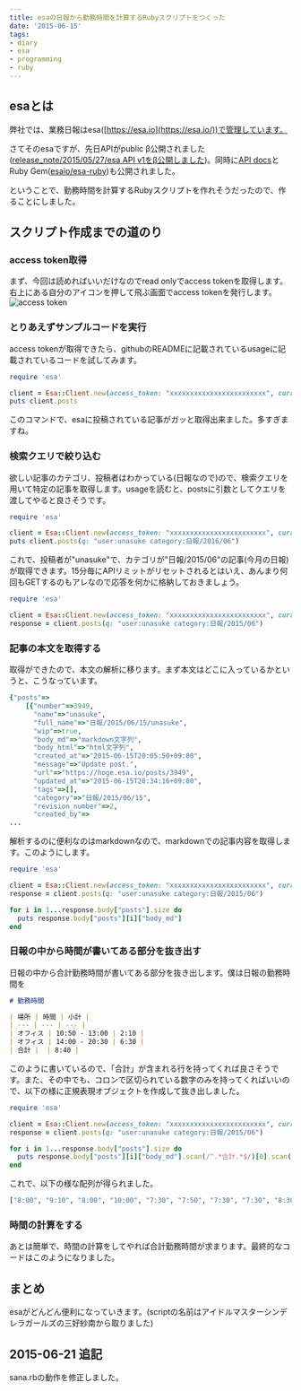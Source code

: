 ```yaml
---
title: esaの日報から勤務時間を計算するRubyスクリプトをつくった
date: '2015-06-15'
tags:
- diary
- esa
- programming
- ruby
---
```


## esaとは

弊社では、業務日報はesa([https://esa.io](https://esa.io/))で管理しています。


さてそのesaですが、先日APIがpublic β公開されました([release\_note/2015/05/27/esa API v1をβ公開しました](https://docs.esa.io/posts/109))。同時に[API docs](https://docs.esa.io/posts/102)とRuby Gem([esaio/esa-ruby](https://github.com/esaio/esa-ruby))も公開されました。

ということで、勤務時間を計算するRubyスクリプトを作れそうだったので、作ることにしました。

## スクリプト作成までの道のり
### access token取得

まず、今回は読めればいいだけなのでread onlyでaccess tokenを取得します。右上にある自分のアイコンを押して飛ぶ画面でaccess tokenを発行します。
![access token](2015/spicelife-esa-io.png)

### とりあえずサンプルコードを実行

access tokenが取得できたら、githubのREADMEに記載されているusageに記載されているコードを試してみます。

```ruby
require 'esa'

client = Esa::Client.new(access_token: "xxxxxxxxxxxxxxxxxxxxxxxx", current_team: "xxxxxx")
puts client.posts
```

このコマンドで、esaに投稿されている記事がガッと取得出来ました。多すぎますね。


### 検索クエリで絞り込む

欲しい記事のカテゴリ、投稿者はわかっている(日報なので)ので、検索クエリを用いて特定の記事を取得します。usageを読むと、postsに引数としてクエリを渡してやると良さそうです。

```ruby
require 'esa'

client = Esa::Client.new(access_token: "xxxxxxxxxxxxxxxxxxxxxxxx", current_team: "xxxxxx")
puts client.posts(q: "user:unasuke category:日報/2016/06")
```

これで、投稿者が"unasuke"で、カテゴリが"日報/2015/06"の記事(今月の日報)が取得できます。15分毎にAPIリミットがリセットされるとはいえ、あんまり何回もGETするのもアレなので応答を何かに格納しておきましょう。
```ruby
require 'esa'

client = Esa::Client.new(access_token: "xxxxxxxxxxxxxxxxxxxxxxxx", current_team: "xxxxxx")
response = client.posts(q: "user:unasuke category:日報/2015/06")
```

### 記事の本文を取得する

取得ができたので、本文の解析に移ります。まず本文はどこに入っているかというと、こうなっています。

```ruby
{"posts"=>
    [{"number"=>3949,
      "name"=>"unasuke",
      "full_name"=>"日報/2015/06/15/unasuke",
      "wip"=>true,
      "body_md"=>"markdown文字列",
      "body_html"=>"html文字列",
      "created_at"=>"2015-06-15T20:05:50+09:00",
      "message"=>"Update post.",
      "url"=>"https://hoge.esa.io/posts/3949",
      "updated_at"=>"2015-06-15T20:34:16+09:00",
      "tags"=>[],
      "category"=>"日報/2015/06/15",
      "revision_number"=>2,
      "created_by"=>
...
```

解析するのに便利なのはmarkdownなので、markdownでの記事内容を取得します。このようにします。

```ruby
require 'esa'

client = Esa::Client.new(access_token: "xxxxxxxxxxxxxxxxxxxxxxxx", current_team: "xxxxxx")
response = client.posts(q: "user:unasuke category:日報/2015/06")

for i in 1...response.body["posts"].size do
  puts response.body["posts"][i]["body_md"]
end
```

### 日報の中から時間が書いてある部分を抜き出す

日報の中から合計勤務時間が書いてある部分を抜き出します。僕は日報の勤務時間を

```markdown
# 勤務時間

| 場所 | 時間 | 小計 |
| --- | --- | --- |
| オフィス | 10:50 - 13:00 | 2:10 |
| オフィス | 14:00 - 20:30 | 6:30 |
| 合計 |  | 8:40 |
```

このように書いているので、「合計」が含まれる行を持ってくれば良さそうです。また、その中でも、コロンで区切られている数字のみを持ってくればいいので、以下の様に正規表現オブジェクトを作成して抜き出しました。

```ruby
require 'esa'

client = Esa::Client.new(access_token: "xxxxxxxxxxxxxxxxxxxxxxxx", current_team: "xxxxxx")
response = client.posts(q: "user:unasuke category:日報/2015/06")

for i in 1...response.body["posts"].size do
  puts response.body["posts"][i]["body_md"].scan(/^.*合計.*$/)[0].scan(/\d+:\d+/)
end
```
これで、以下の様な配列が得られました。

```ruby
["8:00", "9:10", "8:00", "10:00", "7:30", "7:50", "7:30", "7:30", "8:30", "8:00"]
```


### 時間の計算をする

あとは簡単で、時間の計算をしてやれば合計勤務時間が求まります。最終的なコードはこのようになりました。

<script src="https://gist.github.com/unasuke/56d8b169a1db12b3d05b.js"></script>

## まとめ

esaがどんどん便利になっていきます。(scriptの名前はアイドルマスターシンデレラガールズの三好紗南から取りました)


## 2015-06-21 追記

sana.rbの動作を修正しました。
